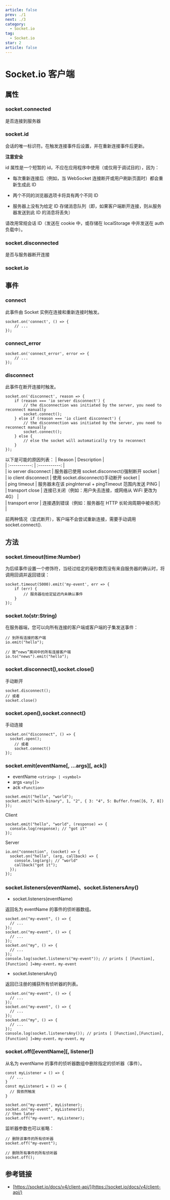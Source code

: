```yaml
---
article: false
prev: ./1
next: ./3
category:
  - Socket.io
tag:
  - Socket.io
star: 2
article: false
---
```


# Socket.io 客户端

<!-- more -->

## 属性

### socket.connected

是否连接到服务器

### socket.id

会话的唯一标识符。在触发连接事件后设置，并在重新连接事件后更新。

**注意安全**

id 属性是一个短暂的 id，不应在应用程序中使用（或仅用于调试目的），因为：

- 每次重新连接后（例如，当 WebSocket 连接断开或用户刷新页面时）都会重新生成此 ID

- 两个不同的浏览器选项卡将具有两个不同 ID

- 服务器上没有为给定 ID 存储消息队列（即，如果客户端断开连接，则从服务器发送到此 ID 的消息将丢失）

请改用常规会话 ID（发送在 cookie 中，或存储在 localStorage 中并发送在 auth 负载中）。

### socket.disconnected

是否与服务器断开连接

### socket.io

## 事件

### connect

此事件由 Socket 实例在连接和重新连接时触发。

```js:no-line-numbers
socket.on('connect', () => {
	// ...
});
```

### connect_error

```js:no-line-numbers
socket.on('connect_error', error => {
	// ...
});
```

### disconnect

此事件在断开连接时触发。

```js:no-line-numbers
socket.on('disconnect', reason => {
	if (reason === 'io server disconnect') {
		// the disconnection was initiated by the server, you need to reconnect manually
		socket.connect();
	} else if (reason === 'io client disconnect') {
		// the disconnection was initiated by the server, you need to reconnect manually
		socket.connect();
	} else {
		// else the socket will automatically try to reconnect
	}
});
```

以下是可能的原因列表：
| Reason | Description |  
| :-----------: | :-----------: |  
| io server disconnect | 服务器已使用 socket.disconnect()强制断开 socket |  
| io client disconnect | 使用 socket.disconnect()手动断开 socket |  
| ping timeout | 服务器未在该 pingInterval + pingTimeout 范围内发送 PING |  
| transport close | 连接已关闭（例如：用户失去连接，或网络从 WiFi 更改为 4G） |  
| transport error | 连接遇到错误（例如：服务器在 HTTP 长轮询周期中被杀死） |

前两种情况（显式断开），客户端不会尝试重新连接，需要手动调用 socket.connect().

## 方法

### socket.timeout(time:Number)

为后续事件设置一个修饰符，当经过给定的毫秒数而没有来自服务器的确认时，将调用回调并返回错误：

```js:no-line-numbers
socket.timeout(5000).emit('my-event', err => {
	if (err) {
		// 服务器在给定延迟内未确认事件
	}
});
```

### socket.to(str:String)

在服务器端，您可以向所有连接的客户端或客户端的子集发送事件：

```js:no-line-numbers
// 到所有连接的客户端
io.emit("hello");

// 致“news”房间中的所有连接客户端
io.to("news").emit("hello");
```

### socket.disconnect(),socket.close()

手动断开

```js:no-line-numbers
socket.disconnect();
// 或者
socket.close()
```

### socket.open(),socket.connect()

手动连接

```js:no-line-numbers
socket.on("disconnect", () => {
  socket.open();
	// 或者
	socket.connect()
});
```

### socket.emit(eventName[, ...args][, ack])

- eventName `<string> | <symbol>`
- args `<any[]>`
- ack `<Function>`

```js:no-line-numbers
socket.emit("hello", "world");
socket.emit("with-binary", 1, "2", { 3: "4", 5: Buffer.from([6, 7, 8]) });
```

Client

```js:no-line-numbers
socket.emit("hello", "world", (response) => {
  console.log(response); // "got it"
});
```

Server

```js:no-line-numbers
io.on("connection", (socket) => {
  socket.on("hello", (arg, callback) => {
    console.log(arg); // "world"
    callback("got it");
  });
});
```

### socket.listeners(eventName)、socket.listenersAny()

- socket.listeners(eventName)

返回名为 eventName 的事件的侦听器数组。

```js:no-line-numbers
socket.on("my-event", () => {
  // ...
});
socket.on("my-event", () => {
  // ...
});
socket.on("my", () => {
  // ...
});
console.log(socket.listeners("my-event")); // prints [ [Function],[Function] ]=》my-event，my-event
```

- socket.listenersAny()

返回已注册的捕获所有侦听器的列表。

```js:no-line-numbers
socket.on("my-event", () => {
  // ...
});
socket.on("my-event", () => {
  // ...
});
socket.on("my", () => {
  // ...
});
console.log(socket.listenersAny()); // prints [ [Function],[Function],[Function] ]=》my-event，my-event，my
```

### socket.off([eventName][, listener])

从名为 eventName 的事件的侦听器数组中删除指定的侦听器（事件）。

```js:no-line-numbers
const myListener = () => {
  // ...
}
const myListener1 = () => {
  // 我依然触发
}

socket.on("my-event", myListener);
socket.on("my-event", myListener1);
// then later
socket.off("my-event", myListener);
```

监听器参数也可以省略：

```js:no-line-numbers
// 删除该事件的所有侦听器
socket.off("my-event");

// 删除所有事件的所有侦听器
socket.off();
```

## 参考链接

- [https://socket.io/docs/v4/client-api/](https://socket.io/docs/v4/client-api/)
